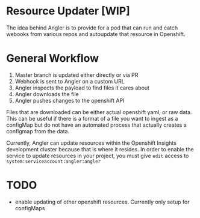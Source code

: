 # Resource Updater [WIP]

The idea behind Angler is to provide for a pod that can run and catch webooks
from various repos and autoupdate that resource in Openshift.

# General Workflow

1. Master branch is updated either directly or via PR
2. Webhook is sent to Angler on a custom URL
3. Angler inspects the payload to find files it cares about
4. Angler downloads the file
5. Angler pushes changes to the openshift API

Files that are downloaded can be either actual openshift yaml, or raw data. This can
be useful if there is a format of a file you want to ingest as a configMap but do not
have an automated process that actually creates a configmap from the data.

Currently, Angler can update resources within the Openshift Insights development cluster
because that is where it resides. In order to enable the service to update resources in your
project, you must give `edit` access to `system:serviceaccount:angler:angler`

# TODO

* enable updating of other openshift resources. Currently only setup for configMaps